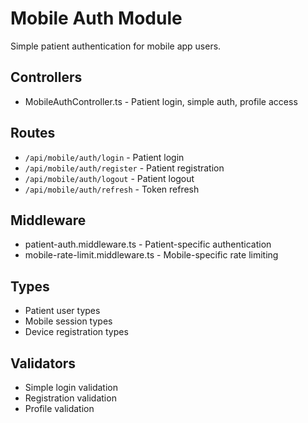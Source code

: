 # Mobile Auth Module

Simple patient authentication for mobile app users.

## Controllers
- MobileAuthController.ts - Patient login, simple auth, profile access

## Routes
- `/api/mobile/auth/login` - Patient login
- `/api/mobile/auth/register` - Patient registration  
- `/api/mobile/auth/logout` - Patient logout
- `/api/mobile/auth/refresh` - Token refresh

## Middleware
- patient-auth.middleware.ts - Patient-specific authentication
- mobile-rate-limit.middleware.ts - Mobile-specific rate limiting

## Types
- Patient user types
- Mobile session types
- Device registration types

## Validators
- Simple login validation
- Registration validation
- Profile validation